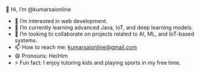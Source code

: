 👋 Hi, I’m @kumarsaionline  
- 👀 I’m interested in web development. 
- 🌱 I’m currently learning advanced Java, IoT, and deep learning models.  
- 💞️ I’m looking to collaborate on projects related to AI, ML, and IoT-based systems.  
- 📫 How to reach me: kumarsaionline@gmail.com  
- 😄 Pronouns: He/Him  
- ⚡ Fun fact: I enjoy tutoring kids and playing sports in my free time.
